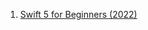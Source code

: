 1. [Swift 5 for Beginners (2022)](https://www.youtube.com/playlist?list=PL5PR3UyfTWvfacnfUsvNcxIiKIgidNRoW)
